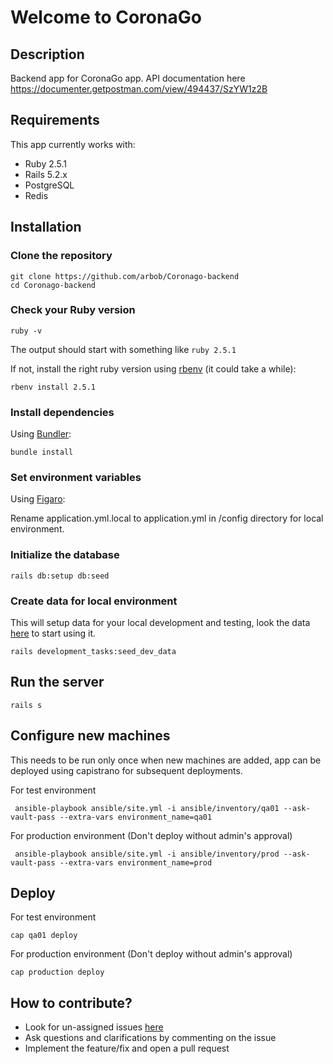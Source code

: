 # Welcome to CoronaGo

## Description

Backend app for CoronaGo app.
API documentation here https://documenter.getpostman.com/view/494437/SzYW1z2B

## Requirements

This app currently works with:

* Ruby 2.5.1
* Rails 5.2.x
* PostgreSQL
* Redis

## Installation

### Clone the repository

```shell
git clone https://github.com/arbob/Coronago-backend
cd Coronago-backend
```

### Check your Ruby version

```shell
ruby -v
```

The output should start with something like `ruby 2.5.1`

If not, install the right ruby version using [rbenv](https://github.com/rbenv/rbenv) (it could take a while):

```shell
rbenv install 2.5.1
```

### Install dependencies

Using [Bundler](https://github.com/bundler/bundler):

```shell
bundle install
```

### Set environment variables

Using [Figaro](https://github.com/laserlemon/figaro):

Rename application.yml.local to application.yml in /config directory for local environment.

### Initialize the database

```shell
rails db:setup db:seed
```
### Create data for local environment

This will setup data for your local development and testing, look the data [here](https://github.com/arbob/Coronago-backend/blob/3f19d53637a53f660738f2671c5fb4ab17529fef/lib/tasks/development_data_seed.rake#L1) to start using it.

```shell
rails development_tasks:seed_dev_data
```

## Run the server

```shell
rails s
```
## Configure new machines

This needs to be run only once when new machines are added, app can be deployed using capistrano for subsequent deployments.

For test environment

```shell
 ansible-playbook ansible/site.yml -i ansible/inventory/qa01 --ask-vault-pass --extra-vars environment_name=qa01
```

For production environment (Don't deploy without admin's approval)
```shell
 ansible-playbook ansible/site.yml -i ansible/inventory/prod --ask-vault-pass --extra-vars environment_name=prod
```

## Deploy


For test environment

```shell
cap qa01 deploy
```

For production environment (Don't deploy without admin's approval)
```shell
cap production deploy
```
## How to contribute?

* Look for un-assigned issues [here](https://github.com/arbob/Coronago-backend/issues?q=is%3Aopen+is%3Aissue+no%3Aassignee)
* Ask questions and clarifications by commenting on the issue
* Implement the feature/fix and open a pull request 
 

